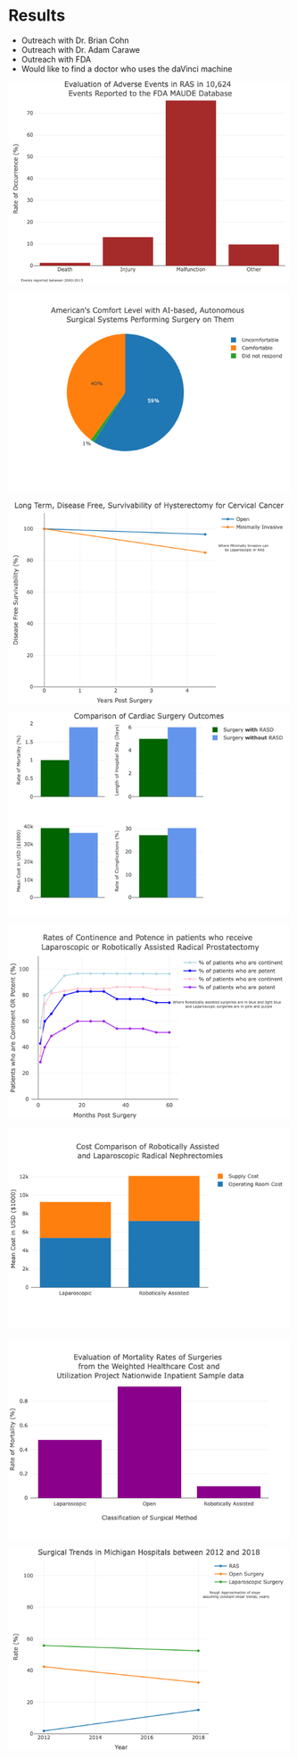 # Results
- Outreach with Dr. Brian Cohn
- Outreach with Dr. Adam Carawe
- Outreach with FDA
- Would like to find a doctor who uses the daVinci machine

![The San Juan Mountains are beautiful!](../static/img/adverseEvents.png "San Juan Mountains")

![Alt text](../static/img/AISurgery.png)

![Alt text](../static/img/cancerSurvive.png)

![Alt text](../static/img/cardiacOutcome.png)

![Alt text](../static/img/continentPotent.png)

![Alt text](../static/img/cost.png)

![Alt text](../static/img/mortalityRates.png)

![Alt text](../static/img/surgicalTrends.png)
